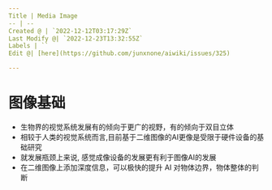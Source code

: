 ```yaml
---
Title | Media Image
-- | --
Created @ | `2022-12-12T03:17:29Z`
Last Modify @| `2022-12-23T13:32:55Z`
Labels | ``
Edit @| [here](https://github.com/junxnone/aiwiki/issues/325)

---
```

# 图像基础

- 生物界的视觉系统发展有的倾向于更广的视野，有的倾向于双目立体
- 相较于人类的视觉系统而言,目前基于二维图像的AI更像是受限于硬件设备的基础研究
- 就发展瓶颈上来说, 感觉成像设备的发展更有利于图像AI的发展
- 在二维图像上添加深度信息，可以极快的提升 AI 对物体边界，物体整体的判断
